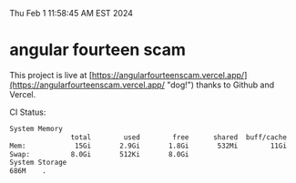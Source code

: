 Thu Feb  1 11:58:45 AM EST 2024

# angular fourteen scam


This project is live at [https://angularfourteenscam.vercel.app/](https://angularfourteenscam.vercel.app/ "dog!") thanks to Github and Vercel.

CI Status: 

```bash
System Memory
               total        used        free      shared  buff/cache   available
Mem:            15Gi       2.9Gi       1.8Gi       532Mi        11Gi        12Gi
Swap:          8.0Gi       512Ki       8.0Gi
System Storage
686M	.
```
